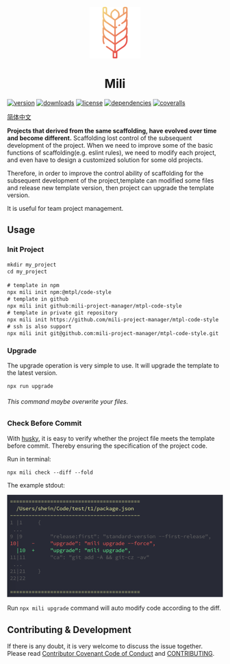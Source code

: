 <!-- title -->
<p align="center" style="padding-top: 40px">
  <img src="./docs/images/logo.svg?sanitize=true" width="120" alt="logo" />
</p>

<h1 align="center" style="text-align: center">Mili</h1>
<!-- title -->

[![version](https://img.shields.io/npm/v/mili.svg?style=flat-square)](https://www.npmjs.com/package/mili)
[![downloads](https://img.shields.io/npm/dm/mili.svg?style=flat-square)](https://www.npmjs.com/package/mili)
[![license](https://img.shields.io/npm/l/mili.svg?style=flat-square)](https://www.npmjs.com/package/mili)
[![dependencies](https://img.shields.io/david/mili-project-manager/mili.svg?style=flat-square)](https://www.npmjs.com/package/mili)
[![coveralls](https://img.shields.io/coveralls/github/mili-project-manager/mili.svg?style=flat-square)](https://coveralls.io/github/mili-project-manager/mili)



<!-- description -->
[简体中文](./docs/zh-cn/readme.md)

**Projects that derived from the same scaffolding, have evolved over time and become different.**
Scaffolding lost control of the subsequent development of the project.
When we need to improve some of the basic functions of scaffolding(e.g. eslint rules), we need to modify each project, and even have to design a customized solution for some old projects.

Therefore, in order to improve the control ability of scaffolding for the subsequent development of the project,template can modified some files and release new template version, then project can upgrade the template version.

It is useful for team project management.
<!-- description -->

## Usage

<!-- usage -->
### Init Project

```shell
mkdir my_project
cd my_project

# template in npm
npx mili init npm:@mtpl/code-style
# template in github
npx mili init github:mili-project-manager/mtpl-code-style
# template in private git repository
npx mili init https://github.com/mili-project-manager/mtpl-code-style
# ssh is also support
npx mili init git@github.com:mili-project-manager/mtpl-code-style.git
```

### Upgrade

The upgrade operation is very simple to use.
It will upgrade the template to the latest version.

```shell
npx run upgrade
```

###### This command maybe overwrite your files.


### Check Before Commit

With [husky](https://www.npmjs.com/package/husky),
it is easy to verify whether the project file meets the template before commit.
Thereby ensuring the specification of the project code.

Run in terminal:
```shell
npx mili check --diff --fold
```

The example stdout:

![mili check](./docs/images/check.png)

Run `npx mili upgrade` command will auto modify code according to the diff.
<!-- usage -->

<!-- addition -->
<!-- addition -->


## Contributing & Development

If there is any doubt, it is very welcome to discuss the issue together.
Please read [Contributor Covenant Code of Conduct](.github/CODE_OF_CONDUCT.md) and [CONTRIBUTING](.github/CONTRIBUTING.md).
